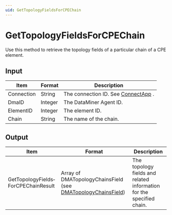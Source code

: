 ```yaml
---
uid: GetTopologyFieldsForCPEChain
---
```


# GetTopologyFieldsForCPEChain

Use this method to retrieve the topology fields of a particular chain of a CPE element.

## Input

| Item       | Format  | Description                                                                      |
|------------|---------|----------------------------------------------------------------------------------|
| Connection | String  | The connection ID. See [ConnectApp](xref:ConnectApp) . |
| DmaID      | Integer | The DataMiner Agent ID.                                                          |
| ElementID  | Integer | The element ID.                                                                  |
| Chain      | String  | The name of the chain.                                                           |

## Output

| Item                                | Format                                                                                                              | Description                                                          |
|-------------------------------------|---------------------------------------------------------------------------------------------------------------------|----------------------------------------------------------------------|
| GetTopologyFields­ForCPEChainResult | Array of DMATopologyChains­Field (see [DMATopologyChainsField](xref:DMATopologyChainsField)) | The topology fields and related information for the specified chain. |
